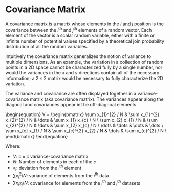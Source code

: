 # Covariance Matrix

A covariance matrix is a matrix whose elements in the $i$ and $j$ position
is the covariance between the $i^{\text{th}}$ and $j^{\text{th}}$ elements
of a random vector. Each element of the vector is a scalar random
variable, either with a finite or infinite number of potential values
specified by a theoretical join probability distribution of all the random
variables.

Intuitively the covariance matrix generalizes the notion of variance to
multiple dimensions. As an example, the variation in a collection of
random points in a 2D space cannot be characterized fully by a single
number, nor would the variances in the $x$ and $y$ directions contain all
of the necessary information; a $2 \times 2$ matrix would be necessary to fully
characterize the 2D variation.

The variance and covariance are often displayed together in
a variance-covariance matrix (aka covariance matrix). The variances appear
along the diagonal and covariances appear int he off-diagnoal elements.


\begin{equation}
    V =
    \begin{bmatrix}
        \sum x_{1}^{2} / N
        & \sum x_{1}^{2} x_{2}^{2} / N
        & \dots
        & \sum x_{1} x_{c} / N \\
        \sum x_{2} x_{1} / N
        & \sum x_{2}^{2} / N
        & \dots
        & \sum x_{2} x_{c} / N \\
        \dots
        & \dots
        & \dots
        & \dots \\
        \sum x_{c} x_{1} / N
        & \sum x_{c}^{2} x_{2} / N
        & \dots
        & \sum x_{c}^{2} / N \\
    \end{bmatrix}
\end{equation}

Where:

- $V$: $c \times c$ variance-covariance matrix
- $N$: Number of elements in each of the $c$
- $x_{i}$: deviation from the $i^{\text{th}}$ element
- $\sum x_{i}^{2} / N$: variance of elements from the $i^{\text{th}}$ data
- $\sum x_{i} x_{j} / N$: covariance for elements from the $i^{\text{th}}$ and
  $j^{\text{th}}$ datasets


